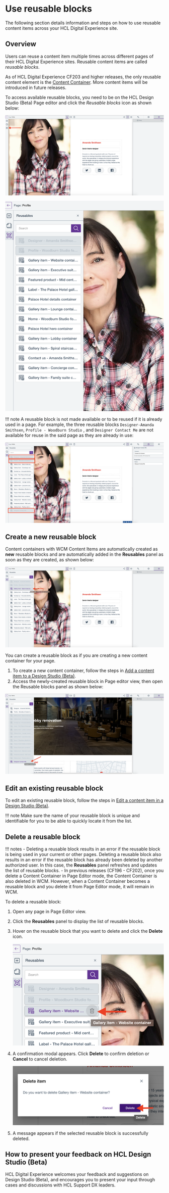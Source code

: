 # Use reusable blocks

The following section details information and steps on how to use reusable content items across your HCL Digital Experience site.

## Overview

Users can reuse a content item multiple times across different pages of their HCL Digital Experience sites. Reusable content items are called *reusable
blocks*.

As of HCL Digital Experience CF203 and higher releases, the only reusable content element is the [Content Container](../use_content_containers.md). More content items will be introduced in future releases.

To access available reusable blocks, you need to be on the HCL Design Studio (Beta) Page editor and click the *Reusable blocks* icon as shown below:</p>

![Reusable blocks panel](../../../../images/Access_reusable_blocks-3.png)

![Reusable blocks](../../../../images/reusable_blocks_content_containers.png)

!!! note
    A reusable block is not made available or to be reused if it is already used in a page. For example, the three reusable blocks `Designer-Amanda Smithsen`, `Profile - Woodburn Studio` , and `Designer Contact Me` are not available for reuse in the said page as they are already in use:

![Unavailable Reusable Blocks](../../../../images/unavailable_reusable_blocks-3.png)

## Create a new reusable block

Content containers with WCM Content Items are automatically created as **new** reusable blocks and are automatically added in the **Reusables** panel as soon as they are created, as shown below:

![Reusable blocks panel](../../../../images/Choose_reusable_block-3.png)

You can create a reusable block as if you are creating a new content container for your page.

1. To create a new content container, follow the steps in [Add a content item to a Design Studio (Beta)](../../update_content_items.md#add-a-content-item-to-a-design-studio-beta-page).
2. Access the newly-created reusable block in Page editor view, then open the Reusable blocks panel as shown below:

![Access new Reusable Block](../../../../images/access_new_reusable_block-3.png)

## Edit an existing reusable block

To edit an existing reusable block, follow the steps in [Edit a content item in a Design Studio (Beta)](../../update_content_items.md#edit-a-content-item-in-a-design-studio-beta-page).

!!! note
    Make sure the name of your reusable block is unique and identifiable for you to be able to quickly locate it from the list.

## Delete a reusable block

!!! notes
    - Deleting a reusable block results in an error if the reusable block is being used in your current or other pages. Deleting a reusable block also results in an error if the reusable block has already been deleted by another authorized user. In this case, the **Reusables** panel refreshes and updates the list of reusable blocks.
    - In previous releases (CF196 - CF202), once you delete a Content Container in Page Editor mode, the Content Container is also deleted in WCM. However, when a Content Container becomes a reusable block and you delete it from Page Editor mode, it will remain in WCM.

To delete a reusable block:

1.  Open any page in Page Editor view.

2.  Click the **Reusables** panel to display the list of reusable blocks.

3. Hover on the reusable block that you want to delete and click the **Delete** icon.

    ![Hover and delete reusable block](../../../../images/hover_and_delete_reusable.png)

3.  A confirmation modal appears. Click **Delete** to confirm deletion or **Cancel** to cancel deletion.

    ![Delete reusable block](../../../../images/delete_cancel_reusable_block.png)

4.  A message appears if the selected reusable block is successfully deleted.

## How to present your feedback on HCL Design Studio (Beta)

HCL Digital Experience welcomes your feedback and suggestions on Design Studio (Beta), and encourages you to present your input through cases and discussions with HCL Support DX leaders.